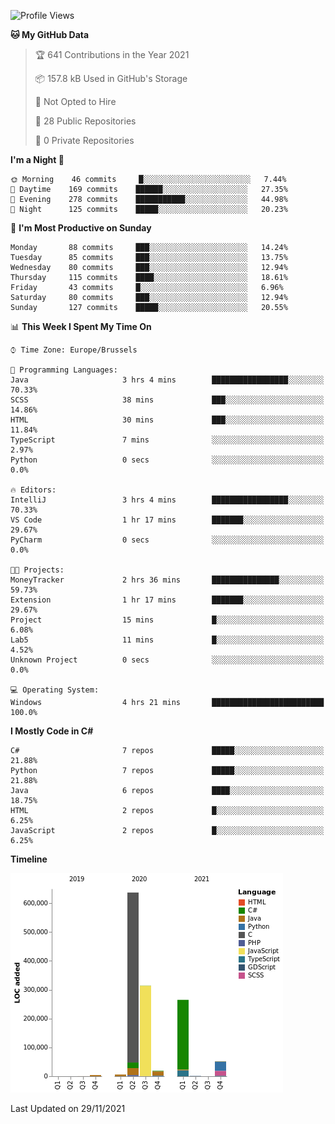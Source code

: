 <!--START_SECTION:waka-->
![Profile Views](http://img.shields.io/badge/Profile%20Views-56-blue)

**🐱 My GitHub Data** 

> 🏆 641 Contributions in the Year 2021
 > 
> 📦 157.8 kB Used in GitHub's Storage 
 > 
> 🚫 Not Opted to Hire
 > 
> 📜 28 Public Repositories 
 > 
> 🔑 0 Private Repositories  
 > 
**I'm a Night 🦉** 

```text
🌞 Morning    46 commits     █░░░░░░░░░░░░░░░░░░░░░░░░   7.44% 
🌆 Daytime    169 commits    ██████░░░░░░░░░░░░░░░░░░░   27.35% 
🌃 Evening    278 commits    ███████████░░░░░░░░░░░░░░   44.98% 
🌙 Night      125 commits    █████░░░░░░░░░░░░░░░░░░░░   20.23%

```
📅 **I'm Most Productive on Sunday** 

```text
Monday       88 commits     ███░░░░░░░░░░░░░░░░░░░░░░   14.24% 
Tuesday      85 commits     ███░░░░░░░░░░░░░░░░░░░░░░   13.75% 
Wednesday    80 commits     ███░░░░░░░░░░░░░░░░░░░░░░   12.94% 
Thursday     115 commits    ████░░░░░░░░░░░░░░░░░░░░░   18.61% 
Friday       43 commits     █░░░░░░░░░░░░░░░░░░░░░░░░   6.96% 
Saturday     80 commits     ███░░░░░░░░░░░░░░░░░░░░░░   12.94% 
Sunday       127 commits    █████░░░░░░░░░░░░░░░░░░░░   20.55%

```


📊 **This Week I Spent My Time On** 

```text
⌚︎ Time Zone: Europe/Brussels

💬 Programming Languages: 
Java                     3 hrs 4 mins        █████████████████░░░░░░░░   70.33% 
SCSS                     38 mins             ███░░░░░░░░░░░░░░░░░░░░░░   14.86% 
HTML                     30 mins             ███░░░░░░░░░░░░░░░░░░░░░░   11.84% 
TypeScript               7 mins              ░░░░░░░░░░░░░░░░░░░░░░░░░   2.97% 
Python                   0 secs              ░░░░░░░░░░░░░░░░░░░░░░░░░   0.0%

🔥 Editors: 
IntelliJ                 3 hrs 4 mins        █████████████████░░░░░░░░   70.33% 
VS Code                  1 hr 17 mins        ███████░░░░░░░░░░░░░░░░░░   29.67% 
PyCharm                  0 secs              ░░░░░░░░░░░░░░░░░░░░░░░░░   0.0%

🐱‍💻 Projects: 
MoneyTracker             2 hrs 36 mins       ███████████████░░░░░░░░░░   59.73% 
Extension                1 hr 17 mins        ███████░░░░░░░░░░░░░░░░░░   29.67% 
Project                  15 mins             █░░░░░░░░░░░░░░░░░░░░░░░░   6.08% 
Lab5                     11 mins             █░░░░░░░░░░░░░░░░░░░░░░░░   4.52% 
Unknown Project          0 secs              ░░░░░░░░░░░░░░░░░░░░░░░░░   0.0%

💻 Operating System: 
Windows                  4 hrs 21 mins       █████████████████████████   100.0%

```

**I Mostly Code in C#** 

```text
C#                       7 repos             █████░░░░░░░░░░░░░░░░░░░░   21.88% 
Python                   7 repos             █████░░░░░░░░░░░░░░░░░░░░   21.88% 
Java                     6 repos             ████░░░░░░░░░░░░░░░░░░░░░   18.75% 
HTML                     2 repos             █░░░░░░░░░░░░░░░░░░░░░░░░   6.25% 
JavaScript               2 repos             █░░░░░░░░░░░░░░░░░░░░░░░░   6.25%

```


**Timeline**

![Chart not found](https://raw.githubusercontent.com/Arafa42/Arafa42/main/charts/bar_graph.png) 


 Last Updated on 29/11/2021
<!--END_SECTION:waka-->


<!-- 
[![Hits](https://hits.seeyoufarm.com/api/count/incr/badge.svg?url=https%3A%2F%2Fgithub.com%2FArafa42&count_bg=%23455AF3&title_bg=%23262D3B&icon=github.svg&icon_color=%23588EF7&title=visitors&edge_flat=false)](https://hits.seeyoufarm.com)
 -->
